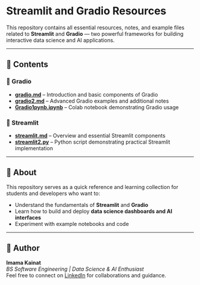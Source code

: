
# Streamlit and Gradio Resources

This repository contains all essential resources, notes, and example files related to **Streamlit** and **Gradio** — two powerful frameworks for building interactive data science and AI applications.

---

## 📘 Contents

### 🔹 Gradio
- [**gradio.md**](https://github.com/YOUR_GITHUB_USERNAME/YOUR_REPO_NAME/blob/main/gradio.md) – Introduction and basic components of Gradio  
- [**gradio2.md**](https://github.com/YOUR_GITHUB_USERNAME/YOUR_REPO_NAME/blob/main/gradio2.md) – Advanced Gradio examples and additional notes  
- [**Gradio1pynb.ipynb**](https://github.com/YOUR_GITHUB_USERNAME/YOUR_REPO_NAME/blob/main/Gradio1pynb.ipynb) – Colab notebook demonstrating Gradio usage  

### 🔹 Streamlit
- [**streamlit.md**](https://github.com/YOUR_GITHUB_USERNAME/YOUR_REPO_NAME/blob/main/streamlit.md) – Overview and essential Streamlit components  
- [**streamlit2.py**](https://github.com/YOUR_GITHUB_USERNAME/YOUR_REPO_NAME/blob/main/streamlit2.py) – Python script demonstrating practical Streamlit implementation  

---

## 🚀 About
This repository serves as a quick reference and learning collection for students and developers who want to:
- Understand the fundamentals of **Streamlit** and **Gradio**
- Learn how to build and deploy **data science dashboards and AI interfaces**
- Experiment with example notebooks and code

---

## 🧠 Author
**Imama Kainat**  
*BS Software Engineering | Data Science & AI Enthusiast*  
Feel free to connect on [LinkedIn](https://linkedin.com/in/imama-kainat) for collaborations and guidance.
